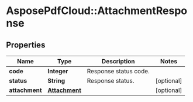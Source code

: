 # AsposePdfCloud::AttachmentResponse


## Properties
Name | Type | Description | Notes
------------ | ------------- | ------------- | -------------
**code** | **Integer** | Response status code. | 
**status** | **String** | Response status. | [optional] 
**attachment** | [**Attachment**](Attachment.md) |  | [optional] 


